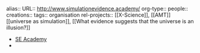 alias::
URL:: http://www.simulationevidence.academy/
org-type::
people::
creations:: 
tags:: organisation
rel-projects:: [[X-Science]], [[AMT]] 
 [[universe as simulation]], [[What evidence suggests that the universe is an illusion?]] 


- [SE Academy](http://www.simulationevidence.academy/)
-